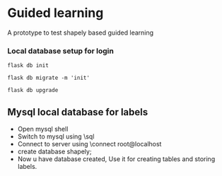 # Guided learning
A prototype to test shapely based guided learning


### Local database setup for login


`flask db init`

`flask db migrate -m 'init'`

`flask db upgrade`

## Mysql local database for labels

- Open mysql shell
- Switch to mysql using \sql
- Connect to server using \connect root@localhost
- create database shapely;
- Now u have database created, Use it for creating tables and storing labels.
